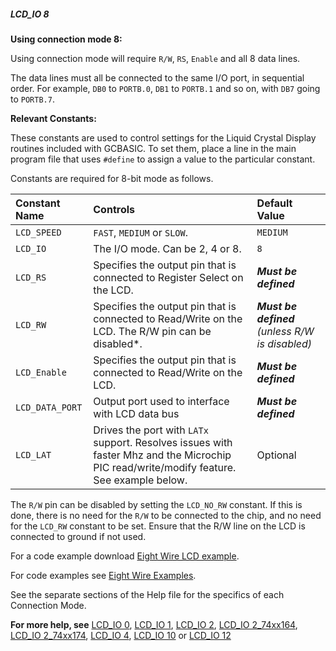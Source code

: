 <div class="section">

<div class="titlepage">

<div>

<div>

##### <span id="lcd_io_8"></span>LCD\_IO 8

</div>

</div>

</div>

<span class="strong">**Using connection mode 8:**</span>

Using connection mode will require `R/W`, `RS`, `Enable` and all 8 data
lines.

The data lines must all be connected to the same I/O port, in sequential
order. For example, `DB0` to `PORTB.0`, `DB1` to `PORTB.1` and so on,
with `DB7` going to `PORTB.7`.

<span class="strong">**Relevant Constants:**</span>

These constants are used to control settings for the Liquid Crystal
Display routines included with GCBASIC. To set them, place a line in the
main program file that uses `#define` to assign a value to the
particular constant.

Constants are required for 8-bit mode as follows.

<div class="informaltable">

| <span class="strong">**Constant Name**</span> | <span class="strong">**Controls**</span>                                                                                                 | <span class="strong">**Default Value**</span>                                                                                            |
|:----------------------------------------------|:-----------------------------------------------------------------------------------------------------------------------------------------|:-----------------------------------------------------------------------------------------------------------------------------------------|
| `LCD_SPEED`                                   | `FAST`, `MEDIUM` or `SLOW`.                                                                                                              | `MEDIUM`                                                                                                                                 |
| `LCD_IO`                                      | The I/O mode. Can be 2, 4 or 8.                                                                                                          | `8`                                                                                                                                      |
| `LCD_RS`                                      | Specifies the output pin that is connected to Register Select on the LCD.                                                                | <span class="strong">**<span class="emphasis">*Must be defined*</span>**</span>                                                          |
| `LCD_RW`                                      | Specifies the output pin that is connected to Read/Write on the LCD. The R/W pin can be disabled\*.                                      | <span class="strong">**<span class="emphasis">*Must be defined*</span>**</span> <span class="emphasis">*(unless R/W is disabled)*</span> |
| `LCD_Enable`                                  | Specifies the output pin that is connected to Read/Write on the LCD.                                                                     | <span class="strong">**<span class="emphasis">*Must be defined*</span>**</span>                                                          |
| `LCD_DATA_PORT`                               | Output port used to interface with LCD data bus                                                                                          | <span class="strong">**<span class="emphasis">*Must be defined*</span>**</span>                                                          |
| `LCD_LAT`                                     | Drives the port with `LATx` support. Resolves issues with faster Mhz and the Microchip PIC read/write/modify feature. See example below. | Optional                                                                                                                                 |

</div>

The `R/W` pin can be disabled by setting the `LCD_NO_RW` constant. If
this is done, there is no need for the `R/W` to be connected to the
chip, and no need for the `LCD_RW` constant to be set. Ensure that the
R/W line on the LCD is connected to ground if not used.

For a code example download
<a href="http://gcbasic.sourceforge.net/library/DEMO%20CODE/Demo%20code%20for%20lcd/Demo%20mode%208.gcb" class="link">Eight Wire LCD example</a>.

For code examples see
<a href="http://github.com/Anobium/Great-Cow-BASIC-Demonstration-Sources/tree/master/LCD_Solutions" class="link">Eight Wire Examples</a>.

See the separate sections of the Help file for the specifics of each
Connection Mode.

<span class="strong">**For more help, see**</span>
<a href="lcd_io_0" class="link" title="LCD_IO 0">LCD_IO 0</a>,
<a href="lcd_io_1" class="link" title="LCD_IO 1">LCD_IO 1</a>,
<a href="lcd_io_2" class="link" title="LCD_IO 2">LCD_IO 2</a>,
<a href="lcd_io_2_74xx164" class="link" title="LCD_IO 2_74xx164">LCD_IO 2_74xx164</a>,
<a href="lcd_io_2_74xx174" class="link" title="LCD_IO 2_74xx174">LCD_IO 2_74xx174</a>,
<a href="lcd_io_4" class="link" title="LCD_IO 4">LCD_IO 4</a>,
<a href="lcd_io_10" class="link" title="LCD_IO 10">LCD_IO 10</a>
or
<a href="lcd_io_12" class="link" title="LCD_IO 12">LCD_IO 12</a>

</div>
